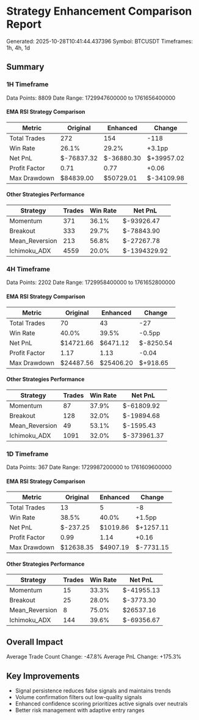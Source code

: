 # Strategy Enhancement Comparison Report
Generated: 2025-10-28T10:41:44.437396
Symbol: BTCUSDT
Timeframes: 1h, 4h, 1d

## Summary

### 1H Timeframe
Data Points: 8809
Date Range: 1729947600000 to 1761656400000

#### EMA RSI Strategy Comparison
| Metric | Original | Enhanced | Change |
|--------|----------|----------|--------|
| Total Trades | 272 | 154 | -118 |
| Win Rate | 26.1% | 29.2% | +3.1pp |
| Net PnL | $-76837.32 | $-36880.30 | $+39957.02 |
| Profit Factor | 0.71 | 0.77 | +0.06 |
| Max Drawdown | $84839.00 | $50729.01 | $-34109.98 |

#### Other Strategies Performance
| Strategy | Trades | Win Rate | Net PnL |
|----------|--------|----------|---------|
| Momentum | 371 | 36.1% | $-93926.47 |
| Breakout | 333 | 29.7% | $-78843.90 |
| Mean_Reversion | 213 | 56.8% | $-27267.78 |
| Ichimoku_ADX | 4559 | 20.0% | $-1394329.92 |

### 4H Timeframe
Data Points: 2202
Date Range: 1729958400000 to 1761652800000

#### EMA RSI Strategy Comparison
| Metric | Original | Enhanced | Change |
|--------|----------|----------|--------|
| Total Trades | 70 | 43 | -27 |
| Win Rate | 40.0% | 39.5% | -0.5pp |
| Net PnL | $14721.66 | $6471.12 | $-8250.54 |
| Profit Factor | 1.17 | 1.13 | -0.04 |
| Max Drawdown | $24487.56 | $25406.20 | $+918.65 |

#### Other Strategies Performance
| Strategy | Trades | Win Rate | Net PnL |
|----------|--------|----------|---------|
| Momentum | 87 | 37.9% | $-61809.92 |
| Breakout | 128 | 32.0% | $-19894.68 |
| Mean_Reversion | 49 | 53.1% | $-1595.43 |
| Ichimoku_ADX | 1091 | 32.0% | $-373961.37 |

### 1D Timeframe
Data Points: 367
Date Range: 1729987200000 to 1761609600000

#### EMA RSI Strategy Comparison
| Metric | Original | Enhanced | Change |
|--------|----------|----------|--------|
| Total Trades | 13 | 5 | -8 |
| Win Rate | 38.5% | 40.0% | +1.5pp |
| Net PnL | $-237.25 | $1019.86 | $+1257.11 |
| Profit Factor | 0.99 | 1.14 | +0.16 |
| Max Drawdown | $12638.35 | $4907.19 | $-7731.15 |

#### Other Strategies Performance
| Strategy | Trades | Win Rate | Net PnL |
|----------|--------|----------|---------|
| Momentum | 15 | 33.3% | $-41955.13 |
| Breakout | 25 | 28.0% | $-3773.30 |
| Mean_Reversion | 8 | 75.0% | $26537.16 |
| Ichimoku_ADX | 144 | 39.6% | $-69356.67 |

## Overall Impact
Average Trade Count Change: -47.8%
Average PnL Change: +175.3%

## Key Improvements
- Signal persistence reduces false signals and maintains trends
- Volume confirmation filters out low-quality signals
- Enhanced confidence scoring prioritizes active signals over neutrals
- Better risk management with adaptive entry ranges
